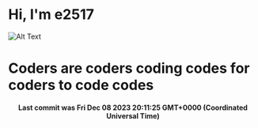 # Hi, I'm e2517

![Alt Text](https://github.com/E2517/e2517/blob/master/images/background.gif)

# Coders are coders coding codes for coders to code codes

<h4 align="center">Last commit was Fri Dec 08 2023 20:11:25 GMT+0000 (Coordinated Universal Time)</h4>
